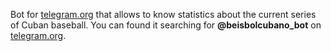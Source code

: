 Bot for [telegram.org](telegram.org) that allows to know statistics about the current series of Cuban baseball. You can found it searching for **@beisbolcubano_bot** on [telegram.org](telegram.org).